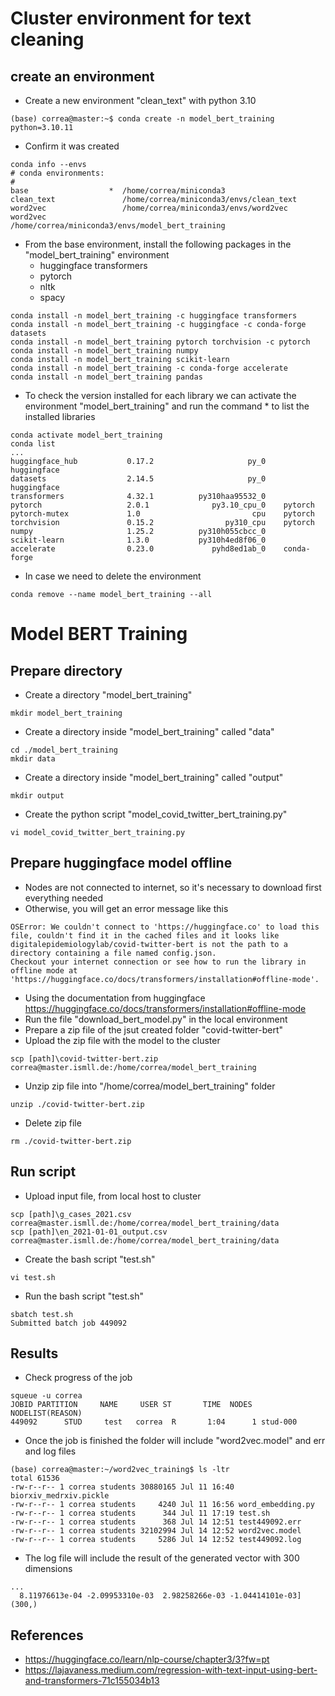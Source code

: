 # Cluster environment for text cleaning

## create an environment
* Create a new environment "clean_text" with python 3.10
```
(base) correa@master:~$ conda create -n model_bert_training python=3.10.11
```
* Confirm it was created
```
conda info --envs
# conda environments:
#
base                  *  /home/correa/miniconda3
clean_text               /home/correa/miniconda3/envs/clean_text
word2vec                 /home/correa/miniconda3/envs/word2vec
word2vec                 /home/correa/miniconda3/envs/model_bert_training
```
* From the base environment, install the following packages in the "model_bert_training" environment
  * huggingface transformers
  * pytorch
  * nltk
  * spacy
```
conda install -n model_bert_training -c huggingface transformers
conda install -n model_bert_training -c huggingface -c conda-forge datasets
conda install -n model_bert_training pytorch torchvision -c pytorch
conda install -n model_bert_training numpy
conda install -n model_bert_training scikit-learn
conda install -n model_bert_training -c conda-forge accelerate
conda install -n model_bert_training pandas
```
* To check the version installed for each library we can activate the environment "model_bert_training" and run the command * to list the installed libraries
```
conda activate model_bert_training
conda list
...
huggingface_hub           0.17.2                     py_0    huggingface
datasets                  2.14.5                     py_0    huggingface
transformers              4.32.1          py310haa95532_0
pytorch                   2.0.1              py3.10_cpu_0    pytorch
pytorch-mutex             1.0                         cpu    pytorch
torchvision               0.15.2                py310_cpu    pytorch
numpy                     1.25.2          py310h055cbcc_0
scikit-learn              1.3.0           py310h4ed8f06_0
accelerate                0.23.0             pyhd8ed1ab_0    conda-forge
```
* In case we need to delete the environment
```
conda remove --name model_bert_training --all
```
# Model BERT Training
## Prepare directory
* Create a directory "model_bert_training"
```
mkdir model_bert_training
```
* Create a directory inside "model_bert_training" called "data"
```
cd ./model_bert_training
mkdir data
```
* Create a directory inside "model_bert_training" called "output"
```
mkdir output
```
* Create the python script "model_covid_twitter_bert_training.py"
```
vi model_covid_twitter_bert_training.py
```

## Prepare huggingface model offline
* Nodes are not connected to internet, so it's necessary to download first everything needed
* Otherwise, you will get an error message like this
```
OSError: We couldn't connect to 'https://huggingface.co' to load this file, couldn't find it in the cached files and it looks like digitalepidemiologylab/covid-twitter-bert is not the path to a directory containing a file named config.json.
Checkout your internet connection or see how to run the library in offline mode at 'https://huggingface.co/docs/transformers/installation#offline-mode'.
```

* Using the documentation from huggingface https://huggingface.co/docs/transformers/installation#offline-mode
* Run the file "download_bert_model.py" in the local environment
* Prepare a zip file of the jsut created folder "covid-twitter-bert"
* Upload the zip file with the model to the cluster
```
scp [path]\covid-twitter-bert.zip correa@master.ismll.de:/home/correa/model_bert_training
```
* Unzip zip file into "/home/correa/model_bert_training" folder
```
unzip ./covid-twitter-bert.zip
```
* Delete zip file
```
rm ./covid-twitter-bert.zip
```
## Run script
* Upload input file, from local host to cluster
```
scp [path]\g_cases_2021.csv correa@master.ismll.de:/home/correa/model_bert_training/data
scp [path]\en_2021-01-01_output.csv correa@master.ismll.de:/home/correa/model_bert_training/data
```
* Create the bash script "test.sh"
```
vi test.sh
```
* Run the bash script "test.sh"
```
sbatch test.sh
Submitted batch job 449092
```
## Results
* Check progress of the job
```
squeue -u correa
JOBID PARTITION     NAME     USER ST       TIME  NODES NODELIST(REASON)
449092      STUD     test   correa  R       1:04      1 stud-000
```
* Once the job is finished the folder will include "word2vec.model" and err and log files
```
(base) correa@master:~/word2vec_training$ ls -ltr
total 61536
-rw-r--r-- 1 correa students 30880165 Jul 11 16:40 biorxiv_medrxiv.pickle
-rw-r--r-- 1 correa students     4240 Jul 11 16:56 word_embedding.py
-rw-r--r-- 1 correa students      344 Jul 11 17:19 test.sh
-rw-r--r-- 1 correa students      368 Jul 14 12:51 test449092.err
-rw-r--r-- 1 correa students 32102994 Jul 14 12:52 word2vec.model
-rw-r--r-- 1 correa students     5286 Jul 14 12:52 test449092.log
```
* The log file will include the result of the generated vector with 300 dimensions
```
...
  8.11976613e-04 -2.09953310e-03  2.98258266e-03 -1.04414101e-03]
(300,)
```



## References
* https://huggingface.co/learn/nlp-course/chapter3/3?fw=pt
* https://lajavaness.medium.com/regression-with-text-input-using-bert-and-transformers-71c155034b13